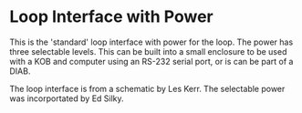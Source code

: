 # Loop Interface with Power
This is the 'standard' loop interface with power for the loop. The power has three selectable levels. This can be built into a small enclosure to be used with a KOB and computer using an RS-232 serial port, or is can be part of a DIAB.

The loop interface is from a schematic by Les Kerr. The selectable power was incorportated by Ed Silky.